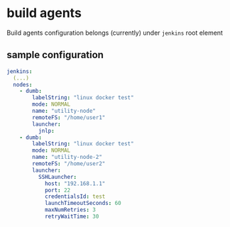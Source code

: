 # build agents

Build agents configuration belongs (currently) under `jenkins` root element

## sample configuration

```yaml
jenkins:
  (...)
  nodes:
    - dumb:
        labelString: "linux docker test"
        mode: NORMAL
        name: "utility-node"
        remoteFS: "/home/user1"
        launcher:
          jnlp:
    - dumb:
        labelString: "linux docker test"
        mode: NORMAL
        name: "utility-node-2"
        remoteFS: "/home/user2"
        launcher:
          SSHLauncher:
            host: "192.168.1.1"
            port: 22
            credentialsId: test
            launchTimeoutSeconds: 60
            maxNumRetries: 3
            retryWaitTime: 30
```
